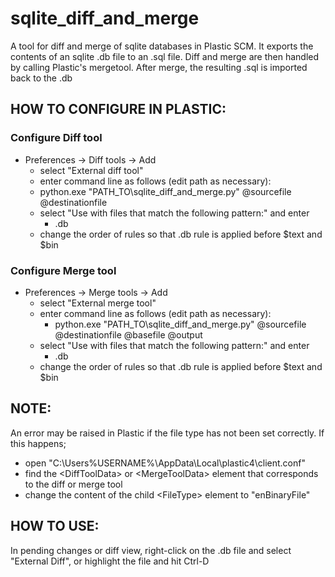 # sqlite_diff_and_merge

A tool for diff and merge of sqlite databases in Plastic SCM.
It exports the contents of an sqlite .db file to an .sql file.
Diff and merge are then handled by calling Plastic's mergetool.
After merge, the resulting .sql is imported back to the .db

## HOW TO CONFIGURE IN PLASTIC:

### Configure Diff tool
* Preferences -&gt; Diff tools -&gt; Add
	* select "External diff tool"
	* enter command line as follows (edit path as necessary):
	* python.exe "PATH_TO\sqlite_diff_and_merge.py" @sourcefile @destinationfile
	* select "Use with files that match the following pattern:" and enter
		* .db
	* change the order of rules so that .db rule is applied before $text and $bin

### Configure Merge tool
* Preferences -&gt; Merge tools -&gt; Add
	* select "External merge tool"
	* enter command line as follows (edit path as necessary):
		* python.exe "PATH_TO\sqlite_diff_and_merge.py" @sourcefile @destinationfile @basefile @output
	* select "Use with files that match the following pattern:" and enter
		* .db
	* change the order of rules so that .db rule is applied before $text and $bin

## NOTE:
An error may be raised in Plastic if the file type has not been set correctly.
If this happens;
* open "C:\Users\%USERNAME%\AppData\Local\plastic4\client.conf"
* find the &lt;DiffToolData&gt; or &lt;MergeToolData&gt; element that corresponds to the diff or merge tool
* change the content of the child &lt;FileType&gt; element to "enBinaryFile"

## HOW TO USE:
In pending changes or diff view, right-click on the .db file and select "External Diff", or highlight the file and hit Ctrl-D
